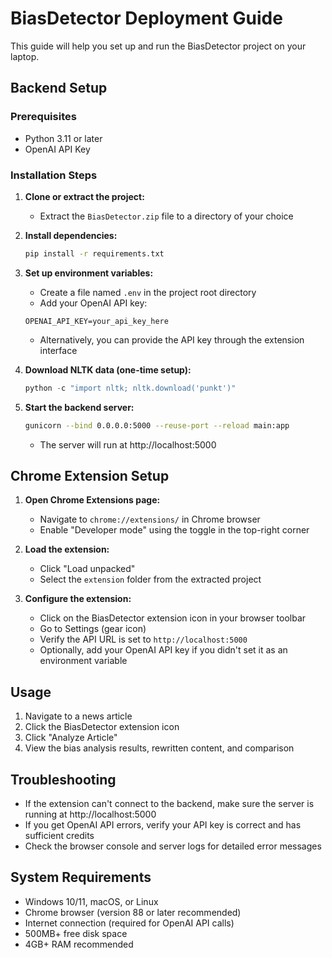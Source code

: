 # BiasDetector Deployment Guide

This guide will help you set up and run the BiasDetector project on your laptop.

## Backend Setup

### Prerequisites
- Python 3.11 or later
- OpenAI API Key

### Installation Steps

1. **Clone or extract the project:**
   - Extract the `BiasDetector.zip` file to a directory of your choice

2. **Install dependencies:**
   ```bash
   pip install -r requirements.txt
   ```

3. **Set up environment variables:**
   - Create a file named `.env` in the project root directory
   - Add your OpenAI API key:
   ```
   OPENAI_API_KEY=your_api_key_here
   ```
   - Alternatively, you can provide the API key through the extension interface

4. **Download NLTK data (one-time setup):**
   ```python
   python -c "import nltk; nltk.download('punkt')"
   ```

5. **Start the backend server:**
   ```bash
   gunicorn --bind 0.0.0.0:5000 --reuse-port --reload main:app
   ```
   - The server will run at http://localhost:5000

## Chrome Extension Setup

1. **Open Chrome Extensions page:**
   - Navigate to `chrome://extensions/` in Chrome browser
   - Enable "Developer mode" using the toggle in the top-right corner

2. **Load the extension:**
   - Click "Load unpacked"
   - Select the `extension` folder from the extracted project

3. **Configure the extension:**
   - Click on the BiasDetector extension icon in your browser toolbar
   - Go to Settings (gear icon)
   - Verify the API URL is set to `http://localhost:5000`
   - Optionally, add your OpenAI API key if you didn't set it as an environment variable

## Usage

1. Navigate to a news article
2. Click the BiasDetector extension icon
3. Click "Analyze Article" 
4. View the bias analysis results, rewritten content, and comparison

## Troubleshooting

- If the extension can't connect to the backend, make sure the server is running at http://localhost:5000
- If you get OpenAI API errors, verify your API key is correct and has sufficient credits
- Check the browser console and server logs for detailed error messages

## System Requirements

- Windows 10/11, macOS, or Linux
- Chrome browser (version 88 or later recommended)
- Internet connection (required for OpenAI API calls)
- 500MB+ free disk space
- 4GB+ RAM recommended